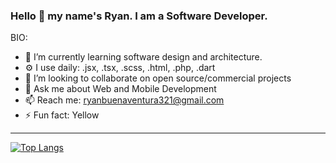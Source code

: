 ### Hello 👋 my name's Ryan. I am a Software Developer.

BIO:

- 🌱 I’m currently learning software design and architecture. 
- ⚙️ I use daily: .jsx, .tsx, .scss, .html, .php, .dart
- 👯 I’m looking to collaborate on open source/commercial projects
- 💬 Ask me about Web and Mobile Development
- 📫 Reach me: ryanbuenaventura321@gmail.com
- ⚡ Fun fact: Yellow 

---

[![Top Langs](https://github-readme-stats.vercel.app/api/top-langs/?username=yellow-cyber&layout=compact&hide=html&langs_count=20)](https://github.com/anuraghazra/github-readme-stats)

<!-- [![willianrod's wakatime stats](https://github-readme-stats.vercel.app/api/wakatime?username=yellow-cyber)](https://github.com/anuraghazra/github-readme-stats) -->


